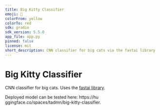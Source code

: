 ```yaml
---
title: Big Kitty Classifier
emoji: 🐆
colorFrom: yellow
colorTo: red
sdk: gradio
sdk_version: 5.5.0
app_file: app.py
pinned: false
license: mit
short_description: CNN classifier for big cats via the fastai library
---
```

# Big Kitty Classifier
CNN classifier for big cats. Uses the [fastai library](https://www.fast.ai).

Deployed model can be tested here: https://hu   ggingface.co/spaces/tadmn/big-kitty-classifier.